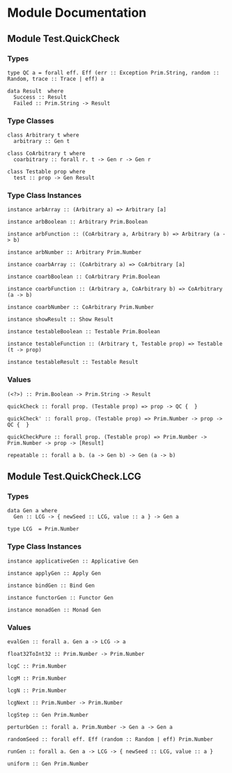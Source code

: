 # Module Documentation

## Module Test.QuickCheck

### Types

    type QC a = forall eff. Eff (err :: Exception Prim.String, random :: Random, trace :: Trace | eff) a

    data Result  where
      Success :: Result 
      Failed :: Prim.String -> Result 


### Type Classes

    class Arbitrary t where
      arbitrary :: Gen t

    class CoArbitrary t where
      coarbitrary :: forall r. t -> Gen r -> Gen r

    class Testable prop where
      test :: prop -> Gen Result


### Type Class Instances

    instance arbArray :: (Arbitrary a) => Arbitrary [a]

    instance arbBoolean :: Arbitrary Prim.Boolean

    instance arbFunction :: (CoArbitrary a, Arbitrary b) => Arbitrary (a -> b)

    instance arbNumber :: Arbitrary Prim.Number

    instance coarbArray :: (CoArbitrary a) => CoArbitrary [a]

    instance coarbBoolean :: CoArbitrary Prim.Boolean

    instance coarbFunction :: (Arbitrary a, CoArbitrary b) => CoArbitrary (a -> b)

    instance coarbNumber :: CoArbitrary Prim.Number

    instance showResult :: Show Result

    instance testableBoolean :: Testable Prim.Boolean

    instance testableFunction :: (Arbitrary t, Testable prop) => Testable (t -> prop)

    instance testableResult :: Testable Result


### Values

    (<?>) :: Prim.Boolean -> Prim.String -> Result

    quickCheck :: forall prop. (Testable prop) => prop -> QC {  }

    quickCheck' :: forall prop. (Testable prop) => Prim.Number -> prop -> QC {  }

    quickCheckPure :: forall prop. (Testable prop) => Prim.Number -> Prim.Number -> prop -> [Result]

    repeatable :: forall a b. (a -> Gen b) -> Gen (a -> b)


## Module Test.QuickCheck.LCG

### Types

    data Gen a where
      Gen :: LCG -> { newSeed :: LCG, value :: a } -> Gen a

    type LCG  = Prim.Number


### Type Class Instances

    instance applicativeGen :: Applicative Gen

    instance applyGen :: Apply Gen

    instance bindGen :: Bind Gen

    instance functorGen :: Functor Gen

    instance monadGen :: Monad Gen


### Values

    evalGen :: forall a. Gen a -> LCG -> a

    float32ToInt32 :: Prim.Number -> Prim.Number

    lcgC :: Prim.Number

    lcgM :: Prim.Number

    lcgN :: Prim.Number

    lcgNext :: Prim.Number -> Prim.Number

    lcgStep :: Gen Prim.Number

    perturbGen :: forall a. Prim.Number -> Gen a -> Gen a

    randomSeed :: forall eff. Eff (random :: Random | eff) Prim.Number

    runGen :: forall a. Gen a -> LCG -> { newSeed :: LCG, value :: a }

    uniform :: Gen Prim.Number